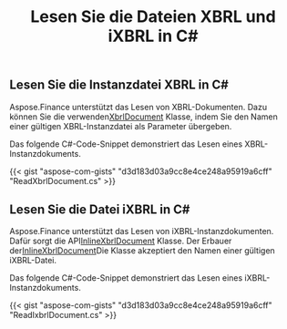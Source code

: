﻿---
title: Lesen Sie die Dateien XBRL und iXBRL in C#
linktitle: Lesen Sie die Dateien XBRL und iXBRL
type: docs
weight: 20
url: /de/net/read-xbrl-and-ixbrl-files/
description:  C# Finance Die Bibliothek API unterstützt das Lesen von XBRL- und iXBRL-Dateien. Weitere Informationen finden Sie im Code in diesem Artikel.
---
## **Lesen Sie die Instanzdatei XBRL in C#**
Aspose.Finance unterstützt das Lesen von XBRL-Dokumenten. Dazu können Sie die verwenden[XbrlDocument](https://reference.aspose.com/finance/net/aspose.finance.xbrl/xbrldocument) Klasse, indem Sie den Namen einer gültigen XBRL-Instanzdatei als Parameter übergeben.

Das folgende C#-Code-Snippet demonstriert das Lesen eines XBRL-Instanzdokuments.

{{< gist "aspose-com-gists" "d3d183d03a9cc8e4ce248a95919a6cff" "ReadXbrlDocument.cs" >}}
## **Lesen Sie die Datei iXBRL in C#**
Aspose.Finance unterstützt das Lesen von iXBRL-Instanzdokumenten. Dafür sorgt die API[InlineXbrlDocument](https://reference.aspose.com/finance/net/aspose.finance.xbrl.inline/inlinexbrldocument) Klasse. Der Erbauer der[InlineXbrlDocument](https://reference.aspose.com/finance/net/aspose.finance.xbrl.inline/inlinexbrldocument)Die Klasse akzeptiert den Namen einer gültigen iXBRL-Datei.

Das folgende C#-Code-Snippet demonstriert das Lesen eines iXBRL-Instanzdokuments.

{{< gist "aspose-com-gists" "d3d183d03a9cc8e4ce248a95919a6cff" "ReadIxbrlDocument.cs" >}}
